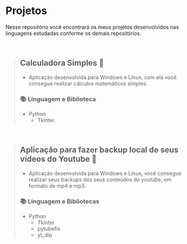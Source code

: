 # Projetos 


Nesse repositório você encontrará os meus projetos desenvolvidos nas linguagens estudadas conforme os demais repositórios.

<br>


> ##  Calculadora Simples 🧮
> - Aplicação desenvolvida para Windows e Linux, com ela você consegue realizar cálculos matemáticos simples.
> ### 📚 Linguagem e Biblioteca
> - Python
>   - Tkinter

<br>


> ##  Aplicação para fazer backup local de seus vídeos do Youtube 📼
> - Aplicação desenvolvida para Windows e Linux, você consegue realizar seus backups dos seus conteúdos do youtube, em formato de mp4 e mp3.
> ### 📚 Linguagem e Bibliotecas
> - Python
>   - Tkinter
>   - pytubefix
>   - yt_dlp




<!--
> [!NOTE]
> Useful information that users should know, even when skimming content.

> [!TIP]
> Helpful advice for doing things better or more easily.

> [!IMPORTANT]
> Key information users need to know to achieve their goal.

> [!WARNING]
> Urgent info that needs immediate user attention to avoid problems.

> [!CAUTION]
> Advises about risks or negative outcomes of certain actions.
-->





